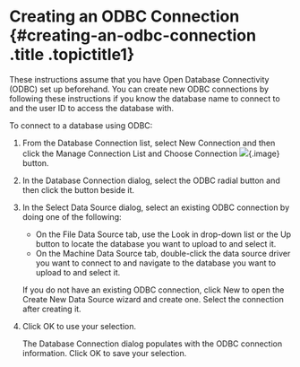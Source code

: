 Creating an ODBC Connection {#creating-an-odbc-connection .title .topictitle1}
===========================

These instructions assume that you have Open Database Connectivity (ODBC) set up beforehand. You can create new ODBC connections by following these instructions if you know the database name to connect to and the user ID to access the database with.

To connect to a database using <span class="ph uicontrol">ODBC</span>:

1.  <span class="ph cmd">From the <span class="ph uicontrol">Database Connection</span> list, select <span class="ph uicontrol">New Connection</span> and then click the <span class="ph uicontrol">Manage Connection List and Choose Connection</span> ![](images/icon_openDbms_sm.png){.image} button.</span>
2.  <span class="ph cmd">In the <span class="keyword wintitle">Database Connection</span> dialog, select the <span class="ph uicontrol">ODBC</span> radial button and then click the button beside it.</span>
3.  <span class="ph cmd">In the <span class="keyword wintitle">Select Data Source</span> dialog, select an existing ODBC connection by doing one of the following:</span>
    -   On the <span class="ph uicontrol">File Data Source</span> tab, use the <span class="ph uicontrol">Look in</span> drop-down list or the <span class="ph uicontrol">Up</span> button to locate the database you want to upload to and select it.
    -   On the <span class="ph uicontrol">Machine Data Source</span> tab, double-click the data source driver you want to connect to and navigate to the database you want to upload to and select it.

    

    If you do not have an existing ODBC connection, click <span class="ph uicontrol">New</span> to open the <span class="keyword wintitle">Create New Data Source</span> wizard and create one. Select the connection after creating it.

    

4.  <span class="ph cmd">Click <span class="ph uicontrol">OK</span> to use your selection.</span>
    

    The <span class="keyword wintitle">Database Connection</span> dialog populates with the ODBC connection information. Click <span class="ph uicontrol">OK</span> to save your selection.

    


